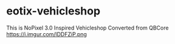 # eotix-vehicleshop
This is NoPixel 3.0 Inspired Vehicleshop
Converted from QBCore
https://i.imgur.com/lDDFZiP.png
